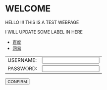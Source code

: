<html>
<head>
<h1> WELCOME </h1>
<p>HELLO !!! THIS IS A TEST WEBPAGE</p>
</head>
<body background="https://s2.ax1x.com/2020/01/09/lWQDTf.jpg">
<p>I WILL UPDATE SOME LABEL IN HERE </p>
<ul>
  <li> <a href="https://www.baidu.com/">百度</a> </li>
  <li> <a href="https://www.163.com/">网易</a> </li>
</ul>
<form action="test2.html">
<table>
<tr>
  <td>USERNAME:</td>
  <td><input type="text" name="username"><br></td>
</tr>
<tr>
<td>PASSWORD:</td>
<td><input type="password" name="password"></td>
</tr>
</table>
<p><input type="submit" value="CONFIRM"></p>
</form>
</body>
</html>
